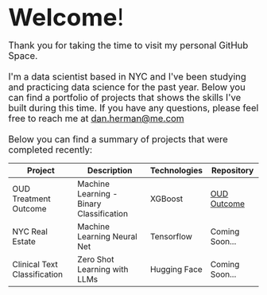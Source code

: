 <font size="8">**Welcome**!</font><br>
<br>
<font size="4">Thank you for taking the time to visit my personal GitHub Space. <br>
<br>
I'm a data scientist based in NYC and I've been studying and practicing data science for the past year.
Below you can find a portfolio of projects that shows the skills I've built during this time.  If you have any questions, please feel free to reach me at dan.herman@me.com<br>
<br>
Below you can find a summary of projects that were completed recently:<br></font>

|Project | Description | Technologies | Repository|
| --- | --- | --- | --- |
| OUD Treatment Outcome | Machine Learning - Binary Classification | XGBoost | [OUD Outcome](https://github.com/DanHerman212/oud_treatment_outcome)
| NYC Real Estate |Machine Learning Neural Net | Tensorflow | Coming Soon...|
| Clinical Text Classification | Zero Shot Learning with LLMs| Hugging Face | Coming Soon...|
